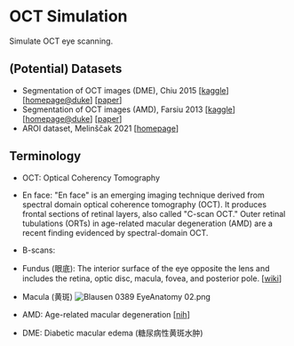 # OCT Simulation
Simulate OCT eye scanning.

## (Potential) Datasets

- Segmentation of OCT images (DME), Chiu 2015 [[kaggle](https://www.kaggle.com/paultimothymooney/chiu-2015)] [[homepage@duke](https://people.duke.edu/~sf59/Chiu_BOE_2014_dataset.htm)] [[paper](https://opg.optica.org/boe/fulltext.cfm?uri=boe-6-4-1172&id=312754#)]
- Segmentation of OCT images (AMD), Farsiu 2013 [[kaggle](https://www.kaggle.com/paultimothymooney/farsiu-2014/home)] [[homepage@duke](https://people.duke.edu/~sf59/RPEDC_Ophth_2013_dataset.htm)] [[paper](http://people.duke.edu/~sf59/Farsiu_Ophthalmology_2013.pdf)]
- AROI dataset, Melinščak 2021 [[homepage](https://ipg.fer.hr/ipg/resources/oct_image_database)]

## Terminology

- OCT: Optical Coherency Tomography
- En face: "En face" is an emerging imaging technique derived from spectral domain optical coherence tomography (OCT). It produces frontal sections of retinal layers, also called "C-scan OCT." Outer retinal tubulations (ORTs) in age-related macular degeneration (AMD) are a recent finding evidenced by spectral-domain OCT.
- B-scans: 
- Fundus (眼底): The interior surface of the eye opposite the lens and includes the retina, optic disc, macula, fovea, and posterior pole.  [[wiki](https://en.wikipedia.org/wiki/Fundus_(eye))]
- Macula (黄斑)
  ![Blausen 0389 EyeAnatomy 02.png](https://upload.wikimedia.org/wikipedia/commons/thumb/3/30/Blausen_0389_EyeAnatomy_02.png/250px-Blausen_0389_EyeAnatomy_02.png)

- AMD: Age-related macular degeneration [[nih](https://www.nei.nih.gov/learn-about-eye-health/eye-conditions-and-diseases/age-related-macular-degeneration)]
- DME: Diabetic macular edema (糖尿病性黄斑水肿)


